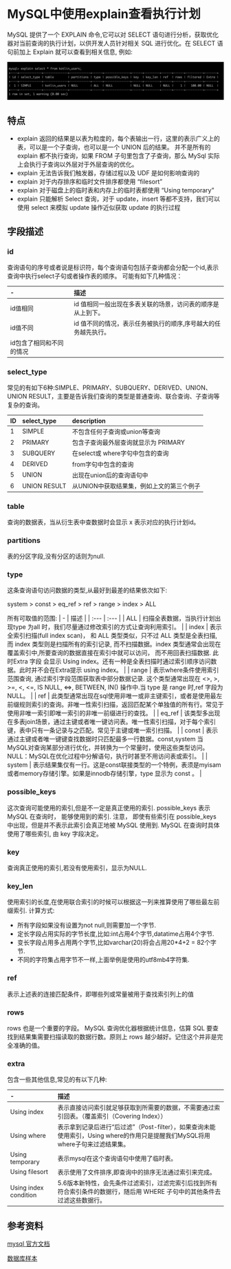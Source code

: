 # MySQL中使用explain查看执行计划

MySQL 提供了一个 EXPLAIN 命令,它可以对 SELECT 语句进行分析，获取优化器对当前查询的执行计划，以供开发人员针对相关 SQL 进行优化。在 SELECT 语句前加上 Explain 就可以查看到相关信息, 例如:

![explain](1.jpg ':size=874x152')

## 特点

- explain 返回的结果是以表为粒度的，每个表输出一行，这里的表示广义上的表，可以是一个子查询，也可以是一个 UNION 后的结果。
并不是所有的 explain 都不执行查询，如果 FROM 子句里包含了子查询，那么 MySql 实际上会执行子查询以外层对于外层查询的优化。
- explain 无法告诉我们触发器，存储过程以及 UDF 是如何影响查询的
- explain 对于内存排序和临时文件排序都使用 “filesort”
- explain 对于磁盘上的临时表和内存上的临时表都使用 “Using temporary”
- explain 只能解析 Select 查询，对于 update，insert 等都不支持，我们可以使用 select 来模拟 update 操作近似获取 update 的执行过程

## 字段描述

### id
查询语句的序号或者说是标识符，每个查询语句包括子查询都会分配一个id,表示查询中执行select子句或者操作表的顺序。
可能有如下几种情况：

| - | 描述 | 
| :--- | :--- | 
| id值相同 | id 值相同一般出现在多表关联的场景，访问表的顺序是从上到下。  |
| id值不同 | id 值不同的情况，表示任务被执行的顺序,序号越大的任务越先执行。 |
| id包含了相同和不同的情况 |  |

### select_type

常见的有如下6种:SIMPLE、PRIMARY、SUBQUERY、DERIVED、UNION、UNION RESULT，主要是告诉我们查询的类型是普通查询、联合查询、子查询等复杂的查询。

| ID | select_type | description |
| :--- | :--- | :--- |
| 1 | SIMPLE  | 不包含任何子查询或union等查询 |
| 2 | PRIMARY  | 包含子查询最外层查询就显示为 PRIMARY |
| 3 | SUBQUERY  | 在select或 where字句中包含的查询 |
| 4 | DERIVED  | from字句中包含的查询 |
| 5 | UNION  | 出现在union后的查询语句中 |
| 6 | UNION RESULT  | 从UNION中获取结果集，例如上文的第三个例子 |

### table

查询的数据表，当从衍生表中查数据时会显示 x 表示对应的执行计划id。

### partitions

表的分区字段,没有分区的话则为null.

### type

这条查询语句访问数据的类型,从最好到最差的结果依次如下:

system > const > eq_ref > ref > range > index > ALL

所有可取值的范围:
| - | 描述 | 
| :--- | :--- | 
| ALL | 扫描全表数据，当执行计划出现type 为all 时，我们尽量通过修改索引的方式让查询利用索引。  |
| index | 表示全索引扫描(full index scan)， 和 ALL 类型类似，只不过 ALL 类型是全表扫描, 而 index 类型则是扫描所有的索引记录, 而不扫描数据。index 类型通常会出现在覆盖索引中,所要查询的数据直接在索引中就可以访问， 而不用回表扫描数据. 此时Extra 字段 会显示 Using index。还有一种是全表扫描时通过索引顺序访问数据。此时并不会在Extra提示 using index。  |
| range | 表示where条件使用索引范围查询, 通过索引字段范围获取表中部分数据记录. 这个类型通常出现在 <>, >, >=, <, <=, IS NULL, <=>, BETWEEN, IN() 操作中.当 type 是 range 时,ref 字段为 NULL。  |
| ref | 此类型通常出现在sql使用非唯一或非主键索引，或者是使用最左前缀规则索引的查询。非唯一性索引扫描，返回匹配某个单独值的所有行。常见于使用非唯一索引即唯一索引的非唯一前缀进行的查找。  |
| eq_ref | 该类型多出现在多表join场景，通过主键或者唯一键访问表。唯一性索引扫描，对于每个索引键，表中只有一条记录与之匹配。常见于主键或唯一索引扫描。  |
| const | 表示通过主键或者唯一键键查找数据时只匹配最多一行数据。const,system 当MySQL对查询某部分进行优化，并转换为一个常量时，使用这些类型访问。NULL：MySQL在优化过程中分解语句，执行时甚至不用访问表或索引。  |
| system | 表示结果集仅有一行。这是const联接类型的一个特例，表须是myisam或者memory存储引擎。如果是innodb存储引擎，type 显示为 const 。  |

### possible_keys

这次查询可能使用的索引,但是不一定是真正使用的索引.
possible_keys 表示 MySQL 在查询时， 能够使用到的索引. 注意， 即使有些索引在 possible_keys 中出现，但是并不表示此索引会真正地被 MySQL 使用到. MySQL 在查询时具体使用了哪些索引, 由 key 字段决定。

### key

查询真正使用的索引,若没有使用索引，显示为NULL.

### key_len
使用索引的长度,在使用联合索引的时候可以根据这一列来推算使用了哪些最左前缀索引.
计算方式:

- 所有字段如果没有设置为not null,则需要加一个字节.
- 定长字段占用实际的字节长度,比如:int占用4个字节,datatime占用4个字节.
- 变长字段占用多占用两个字节,比如varchar(20)将会占用20*4+2 = 82个字节.
- 不同的字符集占用字节不一样,上面举例是使用的utf8mb4字符集.

### ref

表示上述表的连接匹配条件，即哪些列或常量被用于查找索引列上的值

### rows

rows 也是一个重要的字段。 MySQL 查询优化器根据统计信息，估算 SQL 要查找到结果集需要扫描读取的数据行数。原则上 rows 越少越好。记住这个并非是完全准确的值。

### extra

包含一些其他信息,常见的有以下几种:

| - | 描述 |
| :------ | :------ |
| Using index | 表示直接访问索引就足够获取到所需要的数据，不需要通过索引回表。（覆盖索引（Covering Index）） |
| Using where | 表示拿到记录后进行“后过滤”（Post-filter），如果查询未能使用索引，Using where的作用只是提醒我们MySQL将用where子句来过滤结果集。 |
| Using temporary | 表示mysql在这个查询语句中使用了临时表。 |
| Using filesort | 表示使用了文件排序,即查询中的排序无法通过索引来完成。 |
| Using index condition | 5.6版本新特性，会先条件过滤索引，过滤完索引后找到所有符合索引条件的数据行，随后用 WHERE 子句中的其他条件去过滤这些数据行。 |

## 参考资料

[mysql 官方文档](https://dev.mysql.com/doc/refman/5.7/en/explain-output.html#explain-extra-information)

[数据库样本](https://dev.mysql.com/doc/index-other.html)


